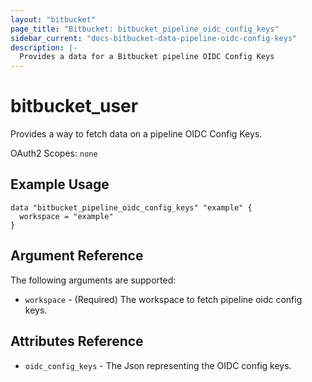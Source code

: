 ```yaml
---
layout: "bitbucket"
page_title: "Bitbucket: bitbucket_pipeline_oidc_config_keys"
sidebar_current: "docs-bitbucket-data-pipeline-oidc-config-keys"
description: |-
  Provides a data for a Bitbucket pipeline OIDC Config Keys
---
```


# bitbucket\_user

Provides a way to fetch data on a pipeline OIDC Config Keys.

OAuth2 Scopes: `none`

## Example Usage

```hcl
data "bitbucket_pipeline_oidc_config_keys" "example" {
  workspace = "example"
}
```

## Argument Reference

The following arguments are supported:

* `workspace` - (Required) The workspace to fetch pipeline oidc config keys.

## Attributes Reference

* `oidc_config_keys` - The Json representing the OIDC config keys.
